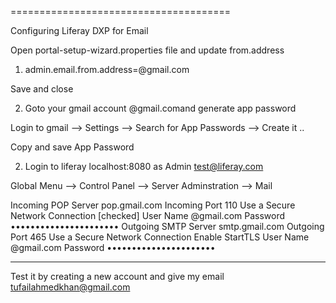 ======================================

Configuring Liferay DXP for Email

Open portal-setup-wizard.properties file and update from.address

1) admin.email.from.address=<your gmail>@gmail.com

Save and close

2) Goto your gmail account <your gmail>@gmail.comand generate app password

Login to gmail --> Settings --> Search for App Passwords --> Create it ..

Copy and save App Password

2) Login to liferay localhost:8080 as Admin test@liferay.com

Global Menu --> Control Panel --> Server Adminstration --> Mail

Incoming POP Server
pop.gmail.com
Incoming Port
110
Use a Secure Network Connection [checked]
User Name
<your gmail>@gmail.com
Password
••••••••••••••••••••••
Outgoing SMTP Server
smtp.gmail.com
Outgoing Port
465
Use a Secure Network Connection
Enable StartTLS
User Name
<your gmail>@gmail.com
Password
••••••••••••••••••••••

---------
Test it by creating a new account and give my email 
tufailahmedkhan@gmail.com













